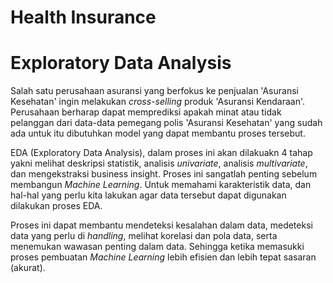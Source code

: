 # Health Insurance
# Exploratory Data Analysis
Salah satu perusahaan asuransi yang berfokus ke penjualan 'Asuransi Kesehatan' ingin melakukan *cross-selling* produk 'Asuransi Kendaraan'. Perusahaan berharap dapat memprediksi apakah minat atau tidak pelanggan dari data-data pemegang polis 'Asuransi Kesehatan' yang sudah ada untuk itu dibutuhkan model yang dapat membantu proses tersebut.

EDA (Exploratory Data Analysis), dalam proses ini akan dilakuakn 4 tahap yakni melihat deskripsi statistik, analisis *univariate*, analisis *multivariate*, dan mengekstraksi business insight. Proses ini sangatlah penting sebelum membangun *Machine Learning*. Untuk memahami karakteristik data, dan hal-hal yang perlu
kita lakukan agar data tersebut dapat digunakan dilakukan proses EDA. 

Proses ini dapat membantu mendeteksi kesalahan dalam data, medeteksi data yang perlu di *handling*, melihat korelasi dan pola data, serta menemukan wawasan penting dalam data. Sehingga ketika memasukki proses pembuatan *Machine Learning* lebih efisien dan lebih tepat sasaran (akurat).

